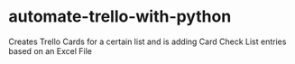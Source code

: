 # automate-trello-with-python
Creates Trello Cards for a certain list and is adding Card Check List entries based on an Excel File
